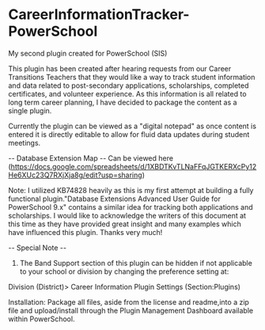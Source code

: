 # CareerInformationTracker-PowerSchool
My second plugin created for PowerSchool (SIS)

This plugin has been created after hearing requests from our Career Transitions Teachers that they would like a way to track student information and data related to post-secondary applications, scholarships, completed certificates, and volunteer experience. As this information is all related to long term career planning, I have decided to package the content as a single plugin.  

Currently the plugin can be viewed as a "digital notepad" as once content is entered it is directly editable to allow for fluid data updates during student meetings. 

-- Database Extension Map -- 
Can be viewed here 
(https://docs.google.com/spreadsheets/d/1XBDTKvTLNaFFqJGTKERXcPy12He6XUc23Q7RXjXja8g/edit?usp=sharing) 

Note: I utilized KB74828 heavily as this is my first attempt at building a fully functional plugin."Database Extensions Advanced User Guide for PowerSchool 9.x" contains a similar idea for tracking both applications and scholarships. I would like to acknowledge the writers of this document at this time as they have provided great insight and many examples which have influenced this plugin. Thanks very much! 

-- Special Note --
1. The Band Support section of this plugin can be hidden if not applicable to your school or division by changing the preference setting at: 

Division (District)> Career Information Plugin Settings (Section:Plugins) 

Installation:
Package all files, aside from the license and readme,into a zip file and upload/install through the 
Plugin Management Dashboard available within PowerSchool.
